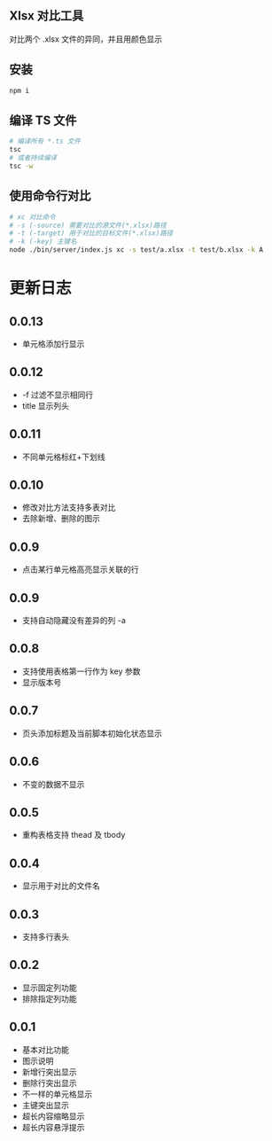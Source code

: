 ## Xlsx 对比工具

对比两个 .xlsx 文件的异同，并且用颜色显示

## 安装

```bash
npm i
```

## 编译 TS 文件

```bash
# 编译所有 *.ts 文件
tsc
# 或者持续编译
tsc -w
```

## 使用命令行对比

```bash
# xc 对比命令
# -s (-source) 需要对比的源文件(*.xlsx)路径
# -t (-target) 用于对比的目标文件(*.xlsx)路径
# -k (-key) 主键名
node ./bin/server/index.js xc -s test/a.xlsx -t test/b.xlsx -k A
```

# 更新日志

## 0.0.13

- 单元格添加行显示

## 0.0.12

- -f 过滤不显示相同行
- title 显示列头

## 0.0.11

- 不同单元格标红+下划线

## 0.0.10

- 修改对比方法支持多表对比
- 去除新增、删除的图示

## 0.0.9

- 点击某行单元格高亮显示关联的行

## 0.0.9

- 支持自动隐藏没有差异的列 -a

## 0.0.8

- 支持使用表格第一行作为 key 参数
- 显示版本号

## 0.0.7

- 页头添加标题及当前脚本初始化状态显示

## 0.0.6

- 不变的数据不显示

## 0.0.5

- 重构表格支持 thead 及 tbody

## 0.0.4

- 显示用于对比的文件名

## 0.0.3

- 支持多行表头

## 0.0.2

- 显示固定列功能
- 排除指定列功能

## 0.0.1

- 基本对比功能
- 图示说明
- 新增行突出显示
- 删除行突出显示
- 不一样的单元格显示
- 主键突出显示
- 超长内容缩略显示
- 超长内容悬浮提示
